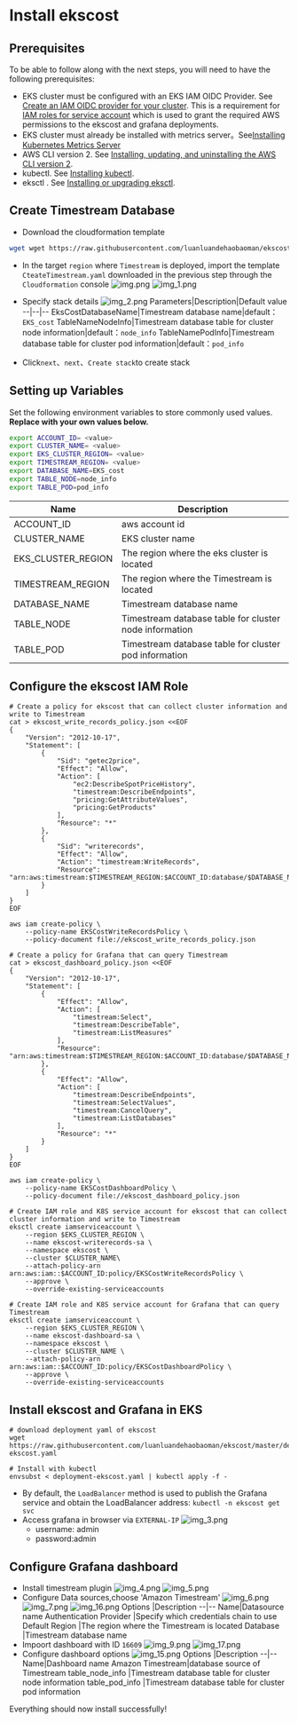 # Install ekscost
## Prerequisites

To be able to follow along with the next steps, you will need to have the following prerequisites:

- EKS cluster must be configured with an EKS IAM OIDC Provider. See [Create an IAM OIDC provider for your cluster](https://docs.aws.amazon.com/eks/latest/userguide/enable-iam-roles-for-service-accounts.html). This is a requirement for [IAM roles for service account](https://docs.aws.amazon.com/eks/latest/userguide/iam-roles-for-service-accounts.html) which is used to grant the required AWS permissions to the ekscost and grafana deployments.
- EKS cluster must already be installed with metrics server。See[Installing Kubernetes Metrics Server
](https://docs.aws.amazon.com/eks/latest/userguide/metrics-server.html)
- AWS CLI version 2. See [Installing, updating, and uninstalling the AWS CLI version 2](https://docs.aws.amazon.com/cli/latest/userguide/install-cliv2.html).
- kubectl. See [Installing kubectl](https://docs.aws.amazon.com/eks/latest/userguide/install-kubectl.html).
- eksctl . See [Installing or upgrading eksctl](https://docs.aws.amazon.com/eks/latest/userguide/eksctl.html#installing-eksctl).

## Create Timestream Database
-  Download the cloudformation template
```bash
wget wget https://raw.githubusercontent.com/luanluandehaobaoman/ekscost/master/deploy/CteateTimestream.yaml
```
- In the target `region` where `Timestream` is deployed, import the template `CteateTimestream.yaml` downloaded in the previous step through the `Cloudformation` console
![img.png](img/img.png)
![img_1.png](img/img_1.png)
- Specify stack details
![img_2.png](img/img_2.png)
    Parameters|Description|Default value
    --|--|--
    EksCostDatabaseName|Timestream database name|default：`EKS_cost`
    TableNameNodeInfo|Timestream database table for cluster node information|default：`node_info`
    TableNamePodInfo|Timestream database table for cluster pod information|default：`pod_info`


- Click`next`、`next`、`Create stack`to create stack
## Setting up Variables
Set the following environment variables to store commonly used values.
**Replace <value>  with your own values below.**

```bash
export ACCOUNT_ID= <value>
export CLUSTER_NAME= <value>
export EKS_CLUSTER_REGION= <value>
export TIMESTREAM_REGION= <value>
export DATABASE_NAME=EKS_cost
export TABLE_NODE=node_info
export TABLE_POD=pod_info
```
Name|Description
--|--
ACCOUNT_ID|aws account id
CLUSTER_NAME|EKS cluster name
EKS_CLUSTER_REGION|The region where the eks cluster is located
TIMESTREAM_REGION|The region where the Timestream is located
DATABASE_NAME|Timestream database name
TABLE_NODE|Timestream database table for cluster node information
TABLE_POD|Timestream database table for cluster pod information

## Configure the ekscost IAM Role
```commandline
# Create a policy for ekscost that can collect cluster information and write to Timestream
cat > ekscost_write_records_policy.json <<EOF
{
    "Version": "2012-10-17",
    "Statement": [
        {
            "Sid": "getec2price",
            "Effect": "Allow",
            "Action": [
                "ec2:DescribeSpotPriceHistory",
                "timestream:DescribeEndpoints",
                "pricing:GetAttributeValues",
                "pricing:GetProducts"
            ],
            "Resource": "*"
        },
        {
            "Sid": "writerecords",
            "Effect": "Allow",
            "Action": "timestream:WriteRecords",
            "Resource": "arn:aws:timestream:$TIMESTREAM_REGION:$ACCOUNT_ID:database/$DATABASE_NAME/table/*"
        }
    ]
}
EOF

aws iam create-policy \
    --policy-name EKSCostWriteRecordsPolicy \
    --policy-document file://ekscost_write_records_policy.json
    
# Create a policy for Grafana that can query Timestream
cat > ekscost_dashboard_policy.json <<EOF
{
    "Version": "2012-10-17",
    "Statement": [
        {
            "Effect": "Allow",
            "Action": [
                "timestream:Select",
                "timestream:DescribeTable",
                "timestream:ListMeasures"
            ],
            "Resource": "arn:aws:timestream:$TIMESTREAM_REGION:$ACCOUNT_ID:database/$DATABASE_NAME/table/*"
        },
        {
            "Effect": "Allow",
            "Action": [
                "timestream:DescribeEndpoints",
                "timestream:SelectValues",
                "timestream:CancelQuery",
                "timestream:ListDatabases"
            ],
            "Resource": "*"
        }
    ]
}
EOF

aws iam create-policy \
    --policy-name EKSCostDashboardPolicy \
    --policy-document file://ekscost_dashboard_policy.json

# Create IAM role and K8S service account for ekscost that can collect cluster information and write to Timestream
eksctl create iamserviceaccount \
    --region $EKS_CLUSTER_REGION \
    --name ekscost-writerecords-sa \
    --namespace ekscost \
    --cluster $CLUSTER_NAME\
    --attach-policy-arn arn:aws:iam::$ACCOUNT_ID:policy/EKSCostWriteRecordsPolicy \
    --approve \
    --override-existing-serviceaccounts
    
# Create IAM role and K8S service account for Grafana that can query Timestream
eksctl create iamserviceaccount \
    --region $EKS_CLUSTER_REGION \
    --name ekscost-dashboard-sa \
    --namespace ekscost \
    --cluster $CLUSTER_NAME \
    --attach-policy-arn arn:aws:iam::$ACCOUNT_ID:policy/EKSCostDashboardPolicy \
    --approve \
    --override-existing-serviceaccounts
```


## Install ekscost and Grafana in EKS
```commandline
# download deployment yaml of ekscost
wget https://raw.githubusercontent.com/luanluandehaobaoman/ekscost/master/deploy/deployment-ekscost.yaml  

# Install with kubectl  
envsubst < deployment-ekscost.yaml | kubectl apply -f -  
```
- By default, the `LoadBalancer` method is used to publish the Grafana service and obtain the LoadBalancer address:
`kubectl -n ekscost get svc`
- Access grafana in browser via `EXTERNAL-IP`
![img_3.png](img/img_3.png)
  - username: admin
  - password:admin
  
## Configure Grafana dashboard
- Install timestream plugin
![img_4.png](img/img_4.png)
![img_5.png](img/img_5.png)
- Configure Data sources,choose 'Amazon Timestream'
![img_6.png](img/img_6.png)
![img_7.png](img/img_7.png)
![img_16.png](img/img_16.png)
    Options |Description
    --|--
    Name|Datasource name
    Authentication Provider |Specify which credentials chain to use
    Default Region |The region where the Timestream is located
    Database |Timestream database name
- Impoort dashboard with ID `16609`
![img_9.png](img/img_9.png)
![img_17.png](img/img_17.png)
- Configure dashboard options
![img_15.png](img/img_15.png)
    Options |Description
    --|--
    Name|Dashboard name
    Amazon Timestream|database source of Timestream
    table_node_info |Timestream database table for cluster node information
    table_pod_info |Timestream database table for cluster pod information

Everything should now install successfully!